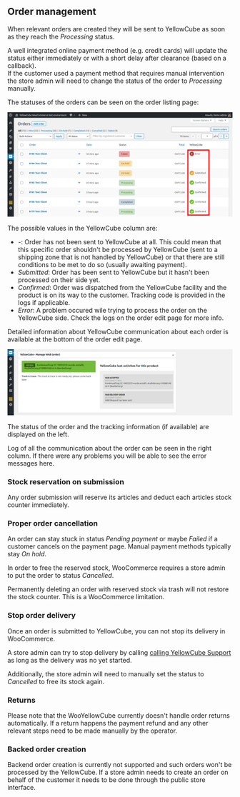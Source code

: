 ## Order management

When relevant orders are created they will be sent to YellowCube as soon as they reach the *Processing* status.

A well integrated online payment method (e.g. credit cards) will update the status either immediately or with a short delay after clearance (based on a callback).  
If the customer used a payment method that requires manual intervention the store admin will need to change the status of the order to *Processing* manually.

The statuses of the orders can be seen on the order listing page:

![](/assets/order_list_v2_marker.png)

The possible values in the YellowCube column are:

- *-*: Order has not been sent to YellowCube at all. This could mean that this specific
  order shouldn't be processed by YellowCube (sent to a shipping zone that is not handled by YellowCube) or that
  there are still conditions to be met to do so (usually awaiting payment).
- *Submitted*: Order has been sent to YellowCube but it hasn't been processed on their side yet.
- *Confirmed*: Order was dispatched from the YellowCube facility and the product is on its way to
  the customer. Tracking code is provided in the logs if applicable.
- *Error*: A problem occured wile trying to process the order on the YellowCube side. Check the logs on the
  order edit page for more info.

Detailed information about YellowCube communication about each order is available at the bottom of the order edit page.

![](/assets/order_info_v2_crop.png)

The status of the order and the tracking information (if available) are displayed on the left.

Log of all the communication about the order can be seen in the right column. If there were any problems you will be able
to see the error messages here.

### Stock reservation on submission

Any order submission will reserve its articles and deduct each articles stock counter immediately.

### Proper order cancellation

An order can stay stuck in status *Pending payment* or maybe *Failed* if a customer cancels on the payment page.
Manual payment methods typically stay  *On hold*.

In order to free the reserved stock, WooCommerce requires a store admin to put the order to status *Cancelled*.

Permanently deleting an order with reserved stock via trash will not restore the stock counter. This is a WooCommerce limitation.

### Stop order delivery

Once an order is submitted to YellowCube, you can not stop its delivery in WooCommerce.

A store admin can try to stop delivery by calling [calling YellowCube Support](README.md) as long as the delivery was no yet started.

Additionally, the store admin will need to manually set the status to *Cancelled* to free its stock again.

### Returns

Please note that the WooYellowCube currently doesn't handle order returns automatically. If a return happens the payment
refund and any other relevant steps need to be made manually by the operator.



### Backed order creation

Backend order creation is currently not supported and such orders won't be processed by the YellowCube. If a store admin
needs to create an order on behalf of the customer it needs to be done through the public store interface.
